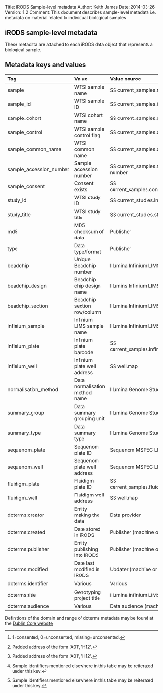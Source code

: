 Title:   iRODS Sample-level metadata
Author:  Keith James
Date:	2014-03-26
Version: 1.2
Comment: This document describes sample-level metadata i.e. metadata on material related to individual biological samples

## iRODS sample-level metadata ##

These metadata are attached to each iRODS data object that represents a biological sample.

## Metadata keys and values ##

| Tag                     | Value                          | Value source                         | Value type                            |
| :---------------------- | :--------------------------    | :----------------------------------  | :------------------------------------ |
| sample                  | WTSI sample name               | SS current_samples.name              | String                                |
| sample_id               | WTSI sample ID                 | SS current_samples.internal_id       | Integer                               |
| sample_cohort           | WTSI cohort name               | SS current_samples.cohort            | String                                |
| sample_control          | WTSI sample control flag       | SS current_samples.control           | Integer                               |
| sample_common_name      | WTSI common name               | SS current_samples.common_name       | String                                |
| sample_accession_number | Sample accession number        | SS current_samples.accession number  | String                                |
| sample_consent          | Consent exists                 | SS current_samples.consent_withdrawn | Integer [^consent]                    |
| study_id                | WTSI study ID                  | SS current_studies.internal_id       | Integer                               |
| study_title             | WTSI study title               | SS current_studies.study_title       | String                                |
| md5                     | MD5 checksum of data           | Publisher                            | String                                |
| type                    | Data type/format               | Publisher                            | String e.g. gtc, idat                 |
| beadchip                | Unique Beadchip number         | Illumina Infinium LIMS               | Integer                               |
| beadchip_design         | Beadchip chip design name      | Illumins Infinium LIMS               | String                                |
| beadchip_section        | Beadchip section row/column    | Illumina Infinium LIMS               | String                                |
| infinium_sample         | Infinium LIMS sample name      | Illumina Infinium LIMS               | String                                |
| infinium_plate          | Infinium plate barcode         | SS current_samples.infinium_barcode  | String                                |
| infinium_well           | Infinium plate well address    | SS well.map                          | String [^unpadded_plate_address]      |
| normalisation_method    | Data normalisation method name | Illumina Genome Studio               | String                                |
| summary_group           | Data summary grouping unit     | Illumina Genome Studio               | String                                |
| summary_type            | Data summary type              | Illumina Genome Studio               | String                                |
| sequenom_plate          | Sequenom plate ID              | Sequenom MSPEC LIMS                  | String                                |
| sequenom_well           | Sequenom plate well address    | Sequenom MSPEC LIMS                  | String [^padded_plate_address]        |
| fluidigm_plate          | Fluidigm plate ID              | SS current_samples.fluidigm_barcode  | String                                |
| fluidigm_well           | Fluidigm well address          | SS well.map                          | String [^padded_plate_address]        |
| dcterms:creator         | Entity making the data         | Data provider                        | URI e.g. http://www.sanger.ac.uk      |
| dcterms:created         | Date stored in iRODS           | Publisher (machine or person)        | ISO8601 format date                   |
| dcterms:publisher       | Entity publishing into iRODS   | Publisher (machine or person)        | URI e.g. URI of entity in Sanger LDAP |
| dcterms:modified        | Date last modified in iRODS    | Updater (machine or person)          | ISO8601 format date                   |
| dcterms:identifier      | Various                        | Various                              | Variable [^reiterated]                |
| dcterms:title           | Genotyping project title       | Illumina Infinium LIMS               | String [^reiterated]                  |
| dcterms:audience        | Various                        | Data audience (machine or person)    | URI                                   |

[^consent]: 1=consented, 0=unconsented, missing=unconsented.

[^reiterated]: Sample identifiers mentioned elsewhere in this table may be reiterated under this key.

[^padded_plate_address]: Padded address of the form 'A01', 'H12'.

[^unpadded_plate_adress]: Padded address of the form 'A1', 'H12'.

Definitions of the domain and range of dcterms metadata may be found at the 
[Dublin Core website](http://dublincore.org/documents/dcmi-terms/)

